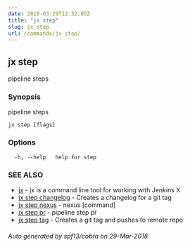 ```yaml
---
date: 2018-03-29T12:32:05Z
title: "jx step"
slug: jx_step
url: /commands/jx_step/
---
```

## jx step

pipeline steps

### Synopsis

pipeline steps

```
jx step [flags]
```

### Options

```
  -h, --help   help for step
```

### SEE ALSO

* [jx](/commands/jx/)	 - jx is a command line tool for working with Jenkins X
* [jx step changelog](/commands/jx_step_changelog/)	 - Creates a changelog for a git tag
* [jx step nexus](/commands/jx_step_nexus/)	 - nexus [command]
* [jx step pr](/commands/jx_step_pr/)	 - pipeline step pr
* [jx step tag](/commands/jx_step_tag/)	 - Creates a git tag and pushes to remote repo

###### Auto generated by spf13/cobra on 29-Mar-2018
